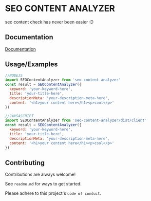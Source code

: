 # SEO CONTENT ANALYZER

seo content check has never been easier :D

## Documentation

[Documentation](https://github.com/wahyunurarizky/seo-content-analyzer)

## Usage/Examples

```javascript
//NODEJS
import SEOContentAnalyzer from 'seo-content-analyzer'
const result = SEOContentAnalyzer({
  keyword: 'your-keyword-here',
  title: 'your-title-here',
  descriptionMeta: 'your-description-meta-here',
  content: '<h1>your content here</h1><p>cool</p>'
})

//JAVSASCRIPT
import SEOContentAnalyzer from 'seo-content-analyzer/dist/client'
const result = SEOContentAnalyzer({
  keyword: 'your-keyword-here',
  title: 'your-title-here',
  descriptionMeta: 'your-description-meta-here',
  content: '<h1>your content here</h1><p>cool</p>'
})
```

## Contributing

Contributions are always welcome!

See `readme.md` for ways to get started.

Please adhere to this project's `code of conduct`.
